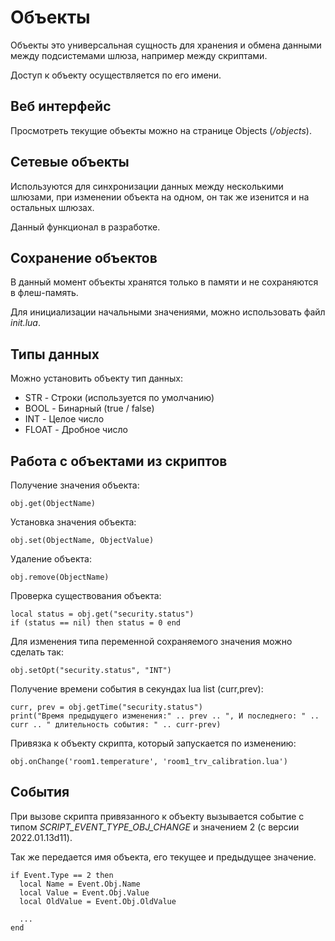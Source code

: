 # Объекты

Объекты это универсальная сущность для хранения и обмена данными между подсистемами шлюза, например между скриптами.

Доступ к объекту осуществляется по его имени.

## Веб интерфейс
Просмотреть текущие объекты можно на странице Objects (*/objects*).

## Сетевые объекты
Используются для синхронизации данных между несколькими шлюзами, при изменении объекта на одном, он так же изенится и на остальных шлюзах.

Данный функционал в разработке.

## Сохранение объектов
В данный момент объекты хранятся только в памяти и не сохраняются в флеш-память. 

Для инициализации начальными значениями, можно использовать файл *init.lua*.

## Типы данных
Можно установить объекту тип данных:
* STR - Строки (используется по умолчанию)
* BOOL - Бинарный (true / false)
* INT - Целое число
* FLOAT - Дробное число

## Работа с объектами из скриптов

Получение значения объекта:
```
obj.get(ObjectName)
```

Установка значения объекта:
```
obj.set(ObjectName, ObjectValue)
```

Удаление объекта:
```
obj.remove(ObjectName)
```

Проверка существования объекта:
```
local status = obj.get("security.status")
if (status == nil) then status = 0 end
```

Для изменения типа переменной сохраняемого значения можно сделать так:
```
obj.setOpt("security.status", "INT")
```

Получение времени события в секундах lua list (curr,prev):
```
curr, prev = obj.getTime("security.status")
print("Время предыдущего изменения:" .. prev .. ", И последнего: " .. curr .. " длительность события: " .. curr-prev)
```

Привязка к объекту скрипта, который запускается по изменению:
```
obj.onChange('room1.temperature', 'room1_trv_calibration.lua')
```

## События
При вызове скрипта привязанного к объекту вызывается событие с типом *SCRIPT_EVENT_TYPE_OBJ_CHANGE* и значением 2 (с версии 2022.01.13d11).

Так же передается имя объекта, его текущее и предыдущее значение.

```
if Event.Type == 2 then
  local Name = Event.Obj.Name
  local Value = Event.Obj.Value
  local OldValue = Event.Obj.OldValue
  
  ...
end
```
